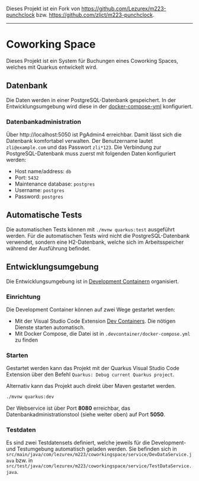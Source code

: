 Dieses Projekt ist ein Fork von <https://github.com/Lezurex/m223-punchclock> bzw. <https://github.com/zlict/m223-punchclock>.

---

# Coworking Space 

Dieses Projekt ist ein System für Buchungen eines Coworking Spaces, welches mit Quarkus entwickelt wird.

## Datenbank

Die Daten werden in einer PostgreSQL-Datenbank gespeichert. In der Entwicklungsumgebung wird diese
in der [docker-compose-yml](./.devcontainer/docker-compose.yml) konfiguriert.

### Datenbankadministration

Über http://localhost:5050 ist PgAdmin4 erreichbar. Damit lässt sich die Datenbank komfortabel verwalten.
Der Benutzername lautet `zli@example.com` und das Passwort `zli*123`. Die Verbindung zur PostgreSQL-Datenbank
muss zuerst mit folgenden Daten konfiguriert werden:
 - Host name/address: `db`
 - Port: `5432`
 - Maintenance database: `postgres`
 - Username: `postgres`
 - Password: `postgres`

## Automatische Tests

Die automatischen Tests können mit `./mvnw quarkus:test` ausgeführt werden. Für die automatischen Tests
wird nicht die PostgreSQL-Datenbank verwendet, sondern eine H2-Datenbank, welche sich im Arbeitsspeicher
während der Ausführung befindet.

## Entwicklungsumgebung

Die Entwicklungsumgebung ist in [Development Containern](https://containers.dev/) organisiert.

### Einrichtung

Die Development Container können auf zwei Wege gestartet werden:

- Mit der Visual Studio Code Extension [Dev Containers](https://marketplace.visualstudio.com/items?itemName=ms-vscode-remote.remote-containers).
Die nötigen Dienste starten automatisch.
- Mit Docker Compose, die Datei ist in `.devcontainer/docker-compose.yml` zu finden

### Starten

Gestartet werden kann das Projekt mit der Quarkus Visual Studio Code Extension über den
Befehl `Quarkus: Debug current Quarkus project`.

Alternativ kann das Projekt auch direkt über Maven gestartet werden.

```bash
./mvnw quarkus:dev
```

Der Webservice ist über Port **8080** erreichbar, das Datenbankadministrationstool
(siehe weiter oben) auf Port **5050**.

### Testdaten

Es sind zwei Testdatensets definiert, welche jeweils für die Development- und Testumgebung automatisch geladen werden.
Sie befinden sich in `src/main/java/com/lezurex/m223/coworkingspace/service/DevDataService.java` bzw. in
`src/test/java/com/lezurex/m223/coworkingspace/service/TestDataService.java`.
